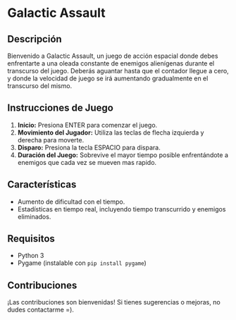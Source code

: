 # Galactic Assault

## Descripción
Bienvenido a Galactic Assault, un juego de acción espacial donde debes enfrentarte a una oleada constante de enemigos alienígenas durante el transcurso del juego. Deberás aguantar hasta que el contador llegue a cero, y donde la velocidad de juego se irá aumentando gradualmente en el transcurso del mismo.

## Instrucciones de Juego
1. **Inicio:** Presiona ENTER para comenzar el juego.
2. **Movimiento del Jugador:** Utiliza las teclas de flecha izquierda y derecha para moverte.
3. **Disparo:** Presiona la tecla ESPACIO para dispara.
4. **Duración del Juego:** Sobrevive el mayor tiempo posible enfrentándote a enemigos que cada vez se mueven mas rapido.

## Características
- Aumento de dificultad con el tiempo.
- Estadísticas en tiempo real, incluyendo tiempo transcurrido y enemigos eliminados.

## Requisitos
- Python 3
- Pygame (instalable con `pip install pygame`)

## Contribuciones
¡Las contribuciones son bienvenidas! Si tienes sugerencias o mejoras, no dudes contactarme =).
